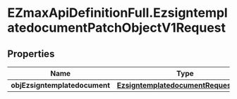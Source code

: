 # EZmaxApiDefinitionFull.EzsigntemplatedocumentPatchObjectV1Request

## Properties

Name | Type | Description | Notes
------------ | ------------- | ------------- | -------------
**objEzsigntemplatedocument** | [**EzsigntemplatedocumentRequestPatch**](EzsigntemplatedocumentRequestPatch.md) |  | 


